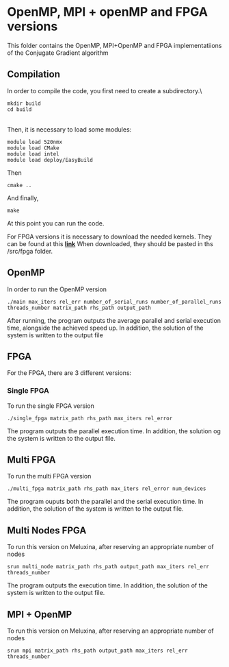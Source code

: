 # OpenMP, MPI + openMP and  FPGA versions

This folder contains the OpenMP, MPI+OpenMP and FPGA implementatiions of the Conjugate Gradient algorithm

## Compilation
In order to compile the code, you first need to create a subdirectory.\
```
mkdir build
cd build
```
\
Then, it is necessary to load some modules:
```module load ifpgasdk
module load 520nmx
module load CMake
module load intel
module load deploy/EasyBuild
```
Then
```
cmake ..
```
And finally,
```
make
```
At this point you can run the code.

For FPGA versions it is necessary to download the needed kernels.
They can be found at this **[link](https://drive.google.com/file/d/1vZyDhI-ukpShtWAkAV_XjTLTUKVczaEf/view?usp=sharing)**
When downloaded, they should be pasted in ths /src/fpga folder.
## OpenMP
In order to run the OpenMP version
```
./main max_iters rel_err number_of_serial_runs number_of_parallel_runs threads_number matrix_path rhs_path output_path
```
After running, the program outputs the average parallel and serial execution time, alongside the achieved speed up.
In addition, the solution of the system is written to the output file
## FPGA
For the FPGA, there are 3 different versions:
### Single FPGA
To run the single FPGA version
```
./single_fpga matrix_path rhs_path max_iters rel_error
```
The program outputs the parallel execution time.
In addition, the solution og the system is written to the output file.
## Multi FPGA
To run the multi FPGA version
```
./multi_fpga matrix_path rhs_path max_iters rel_error num_devices
```
The program ouputs both the parallel and the serial execution time.
In addition, the solution of the system is written to the output file.

## Multi Nodes FPGA
To run this version on Meluxina, after reserving an appropriate number of nodes
```
srun multi_node matrix_path rhs_path output_path max_iters rel_err threads_number
```
The program outputs the execution time.
In addition, the solution of the system is written to the output file.

## MPI + OpenMP
To run this version on Meluxina, after reserving an appropriate number of nodes
```
srun mpi matrix_path rhs_path output_path max_iters rel_err threads_number
```

